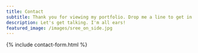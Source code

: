 ```yaml
---
title: Contact
subtitle: Thank you for viewing my portfolio. Drop me a line to get in touch!
description: Let's get talking. I'm all ears!
featured_image: /images/sree_on_side.jpg
---
```


{% include contact-form.html %}

